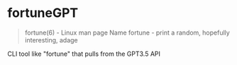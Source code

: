 # fortuneGPT

>fortune(6) - Linux man page
>Name
>fortune - print a random, hopefully interesting, adage

CLI tool like "fortune" that pulls from the GPT3.5 API
